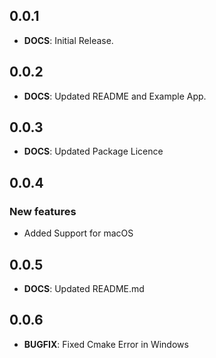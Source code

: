 ## 0.0.1

- **DOCS**: Initial Release.

## 0.0.2

- **DOCS**: Updated README and Example App.

## 0.0.3

- **DOCS**: Updated Package Licence

## 0.0.4

### New features

- Added Support for macOS

## 0.0.5

- **DOCS**: Updated README.md

## 0.0.6

- **BUGFIX**: Fixed Cmake Error in Windows

